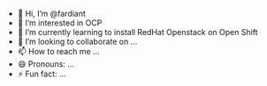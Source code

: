 - 👋 Hi, I’m @fardiant
- 👀 I’m interested in OCP
- 🌱 I’m currently learning to install RedHat Openstack on Open Shift
- 💞️ I’m looking to collaborate on ...
- 📫 How to reach me ...
- 😄 Pronouns: ...
- ⚡ Fun fact: ...

<!---
fardiant/fardiant is a ✨ special ✨ repository because its `README.md` (this file) appears on your GitHub profile.
You can click the Preview link to take a look at your changes.
--->
